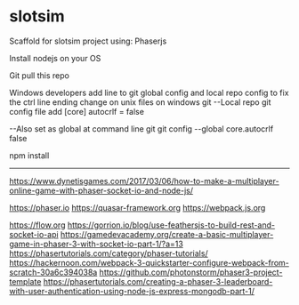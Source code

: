 # slotsim

Scaffold for slotsim project using:
Phaserjs

Install nodejs on your OS

Git pull this repo

Windows developers add line to git global config and local repo config to fix the ctrl line ending change on unix files on windows git
--Local repo git config file add
[core]
	autocrlf = false

--Also set as global at command line git
git config --global core.autocrlf false

npm install

-----------------------------------------------------------------------------------------------------------------------------
https://www.dynetisgames.com/2017/03/06/how-to-make-a-multiplayer-online-game-with-phaser-socket-io-and-node-js/

https://phaser.io
https://quasar-framework.org
https://webpack.js.org

https://flow.org
https://gorrion.io/blog/use-feathersjs-to-build-rest-and-socket-io-api
https://gamedevacademy.org/create-a-basic-multiplayer-game-in-phaser-3-with-socket-io-part-1/?a=13
https://phasertutorials.com/category/phaser-tutorials/
https://hackernoon.com/webpack-3-quickstarter-configure-webpack-from-scratch-30a6c394038a
https://github.com/photonstorm/phaser3-project-template
https://phasertutorials.com/creating-a-phaser-3-leaderboard-with-user-authentication-using-node-js-express-mongodb-part-1/
